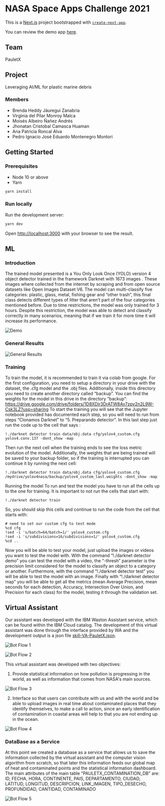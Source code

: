 # NASA Space Apps Challenge 2021

This is a [Next.js](https://nextjs.org/) project bootstrapped with [`create-next-app`](https://github.com/vercel/next.js/tree/canary/packages/create-next-app).

You can review the demo app [here](https://nasa-space-apps-challenge-2021.vercel.app/).

## Team
PauletX

## Project
Leveraging AI/ML for plastic marine debris

### Members
- Brenda Heddy Jáuregui Zanabria
- Virginia del Pilar Monroy Malca
- Moisés Albeiro Ñañez Andrés
- Jhonatan Cristobal Camasca Huaman
- Ana Patricia Roncal Alva
- Pedro Ignacio José Eduardo Montenegro Montori

## Getting Started

### Prerequisites

- Node 10 or above
- Yarn

```bash
yarn install
```

### Run locally

Run the development server:

```bash
yarn dev
```

Open [http://localhost:3000](http://localhost:3000) with your browser to see the result.

## ML

### Introduction
The trained model presented is a You Only Look Once (YOLO) version 4 object detector trained in the framework Darknet with 1673 images . These images where collected from the internet by scraping and from open source datasets like Open Images Dataset V6. 
The model can multi-classify five categories: plastic, glass, metal, fishing gear and “other trash”, this final class detects different types of litter that aren’t part of the four categories mentioned before. 
Due to time restrictions, the model was only trained for 3 hours. Despite this restriction, the model was able to detect and classify correctly in many scenarios, meaning that if we train it for more time it will increase its performance.

![Demo](./public/images/readme_demo.gif)

### General Results

![General Results](./public/images/general_results.png)

### Training
To train the model, it is recommended to train it via colab from google. For the first configuration, you need to setup a directory in your drive with the dataset, the .cfg model and the .obj files. Additionally, inside this directory you need to create another directory called “backup”.
You can find the weights for the model in this drive in the directory “backup”: https://drive.google.com/drive/folders/1D8XDir3DrATW8Av7zpv2n2L9W-Csk3LZ?usp=sharing 
To start the training you will see that the Jupyter notebook provided has documented each step, so you will need to run from steps “Clonamos Darknet” to “5. Preparando detector”. In this last step just run the code up to the cell that says :

```shell
!./darknet detector train data/obj.data cfg/yolov4_custom.cfg yolov4.conv.137 -dont_show -map
```

Then run the next cell when the training ends to see the loss metric evolution of the model. Additionally, the weights that are being trained will be saved to your backup folder, so if the training is interrupted you can continue it by running the next cell:

```shell
!./darknet detector train data/obj.data cfg/yolov4_custom.cfg /mydrive/yolov4nasa/backup/yolov4_custom_last.weights -dont_show -map
```

Running the model
To run and test the model you have to run all the cells up to the one for training. It is important to not run the cells that start with:
```shell
!./darknet detector train
```

So, you should skip this cells and continue to run the code from the cell that starts with:
```shell
# need to set our custom cfg to test mode 
%cd cfg
!sed -i 's/batch=64/batch=1/' yolov4_custom.cfg
!sed -i 's/subdivisions=16/subdivisions=1/' yolov4_custom.cfg
%cd ..
```
Now you will be able to test your model, just upload the images or videos you want to test the model with.
With the command “!./darknet detector demo” you can test the model with a video, the “-thresh” parameter is the precision limit considered for the model to classify an object to a category or another. Furthermore, with the command “!./darknet detector test” you will be able to test the model with an image. Finally with “!./darknet detector map” you will be able to get all the metrics (mean Average Precision, mean seconds for each detection, Accuracy, Intersection Over Union, and Precision for each class) for the model, testing it through the validation set.

## Virtual Assistant

Our assistant was developed with the IBM Waston Assistant service, which can be found within the IBM Cloud catalog. The development of this virtual assistant was done through the interface provided by WA and the development output is a json file [skill-VA-PauletX.json](./skill-VA-PauletX.json).

![Bot Flow 1](./public/images/bot_flow_1.png)

![Bot Flow 2](./public/images/bot_flow_2.png)

This virtual assistant was developed with two objectives:

1. Provide statistical information on how pollution is progressing in the world, as well as information that comes from NASA's main sources.

![Bot Flow 3](./public/images/bot_flow_3.png)

2. Interface so that users can contribute with us and with the world and be able to upload images in real time about contaminated places that they identify themselves, to make a call to action, since an early identification of contamination in coastal areas will help to that you are not ending up in the ocean.

![Bot Flow 4](./public/images/bot_flow_4.png)

### DataBase as a Service
At this point we created a database as a service that allows us to save the information collected by the virtual assistant and the computer vision algorithm from scratch, so that later this information feeds our global map of heat and contaminated points and the statistical information dashboard. The main attributes of the main table “PAULETX_CONTAMINATION_DB” are: ID, FECHA, HORA, CONTINENTE, PAIS, DEPARTAMENTO, CIUDAD, LATITUD, LONGITUD, DESCRIPCION, LINK_IMAGEN, TIPO_DESECHO, PROFUNDIDAD, CANTIDAD, CONTAMINADO  

![Bot Flow 5](./public/images/bot_flow_5.png)

